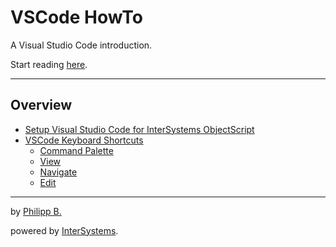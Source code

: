 # VSCode HowTo

A Visual Studio Code introduction.

Start reading [here](Chapters/VSCodeOverview.md).

---

## Overview

* [Setup Visual Studio Code for InterSystems ObjectScript](Chapters/SetupVscodeObjectScript.md)
* [VSCode Keyboard Shortcuts](Chapters/VSCKeyboardShortcuts.md)
  * [Command Palette](Chapters/VSCKeyboardShortcuts.md#command-palette)
  * [View](Chapters/VSCKeyboardShortcuts.md#view)
  * [Navigate](Chapters/VSCKeyboardShortcuts.md#navigate)
  * [Edit](Chapters/VSCKeyboardShortcuts.md#edit)

---

by [Philipp B.](https://github.com/phil1436)

powered by [InterSystems](https://www.intersystems.com/).
